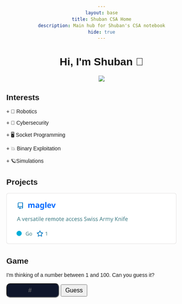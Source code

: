 ```yaml
---
layout: base
title: Shuban CSA Home
description: Main hub for Shuban's CSA notebook
hide: true
---
```


# Hi, I'm Shuban 👋

<img align="center" src="https://go-skill-icons.vercel.app/api/icons?i=py,go,c,rust,java,docker,fastapi,vscode,goland,androidstudio,bash,linux,aws,pytorch,tensorflow" />

<h2 style="text-align: left;">Interests</h2>
<p style="text-align: left;"> + 🤖 Robotics<p>
<p style="text-align: left;"> + 🔐 Cybersecurity<p>
<p style="text-align: left;"> + 🖥️ Socket Programming<p>
<p style="text-align: left;"> + 💥 Binary Exploitation<p>
<p style="text-align: left;"> + 🪐Simulations<p>

<div style="text-align: left;">

<h2>Projects</h2>

<a href="https://github.com/shuban-789/maglev" target="_blank"><img src="assets/images/download.svg" width="450"></a>
<br>

<h2>Game</h2>

<meta charset="UTF-8">
<meta name="viewport" content="width=device-width, initial-scale=1.0">
<title>Number Guessing Game</title>
<style>
    body {
        font-family: Arial, sans-serif;
        text-align: center;
        padding-top: 50px;
    }
    input[type="number"] {
        background-color: #0f162b;
        color: #23d2ee;
        width: 132px;
        font-size: 16px;
        border-radius: 10px;
        height: 32px;
        text-align: center;
    }
    button {
        font-size: 16px;
        padding: 5px 10px;
    }
    .result {
        margin-top: 20px;
        font-size: 18px;
        font-weight: bold;
    }
    .input-box {
        width: 500px;  /* Automatic width */
        min-width: 200px; /* Minimum width */
        height: 22px;  /* Fixed height */
        background-color: #0f162b;
        color: #23d2ee;
    }
</style>
<p>I'm thinking of a number between 1 and 100. Can you guess it?</p>
<input type="number" id="guessInput" min="1" max="100" placeholder="#" width="400px">
<button onclick="checkGuess()" type="button" class="button">Guess</button>
<div class="result" id="result"></div>

<script>
    let secretNumber = Math.floor(Math.random() * 100) + 1;
    let attempts = 0;

    function checkGuess() {
        let userGuess = parseInt(document.getElementById('guessInput').value);
        let result = document.getElementById('result');
        attempts++;

        if (isNaN(userGuess) || userGuess < 1 || userGuess > 100) {
            result.textContent = "Please enter a valid number between 1 and 100.";
            return;
        }

        if (userGuess === secretNumber) {
                result.textContent = `Congratulations! You guessed it in ${attempts} attempts.`;
        } else if (userGuess < secretNumber) {
                result.textContent = "Too low! Try again.";
        } else {
            result.textContent = "Too high! Try again.";
        }
    }
</script>